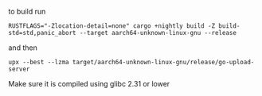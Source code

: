 to build run 
```
RUSTFLAGS="-Zlocation-detail=none" cargo +nightly build -Z build-std=std,panic_abort --target aarch64-unknown-linux-gnu --release
```
and then
```
upx --best --lzma target/aarch64-unknown-linux-gnu/release/go-upload-server
```
Make sure it is compiled using glibc 2.31 or lower